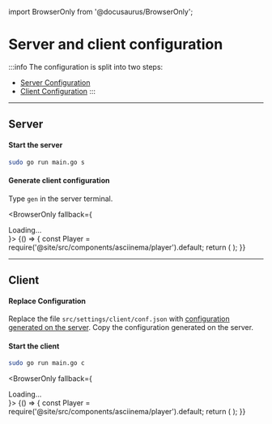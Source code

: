 import BrowserOnly from '@docusaurus/BrowserOnly';

# Server and client configuration
:::info
The configuration is split into two steps:
- [Server Configuration](#server)
- [Client Configuration](#client)
:::

---

## Server
#### Start the server
```bash
sudo go run main.go s
```

#### Generate client configuration
Type `gen` in the server terminal.

<BrowserOnly fallback={<div>Loading...</div>}>
{() => {
const Player = require('@site/src/components/asciinema/player').default;
return (
<Player castPath="/asciinema/quickstart/server.cast" rows="30" cols="60" />
);
}}
</BrowserOnly>

---

## Client
#### Replace Configuration 
Replace the file `src/settings/client/conf.json` with [configuration generated on the server](#generate-client-configuration).
Copy the configuration generated on the server.

#### Start the client
```bash
sudo go run main.go c
```

<BrowserOnly fallback={<div>Loading...</div>}>
{() => {
const Player = require('@site/src/components/asciinema/player').default;
return (
<Player castPath="/asciinema/quickstart/client.cast" rows="10" cols="60" />
);
}}
</BrowserOnly>